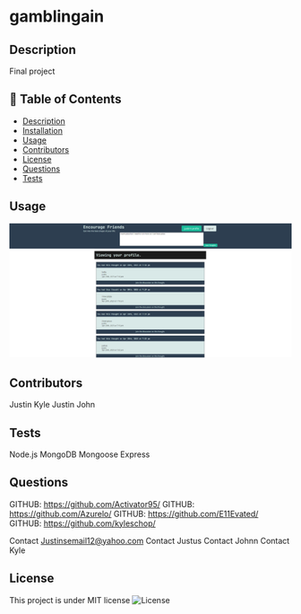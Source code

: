 # gamblingain


## Description
Final project

## 📝 Table of Contents
- <a href="#description">Description</a>
- <a href="#installation">Installation</a>
- <a href="#usage">Usage</a>
- <a href="#contributors">Contributors</a>
- <a href="#license">License</a>
- <a href="#questions">Questions</a>
- <a href="#tests">Tests</a>

## Usage
![Alt text](codding-picture.png)

## Contributors
Justin 
Kyle
Justin
John

## Tests
Node.js
MongoDB
Mongoose
Express

## Questions
GITHUB: https://github.com/Activator95/
GITHUB: https://github.com/Azurelo/
GITHUB: https://github.com/E11Evated/
GITHUB: https://github.com/kyleschop/

Contact Justinsemail12@yahoo.com
Contact Justus
Contact Johnn
Contact Kyle

## License
This project is under MIT license
![License](https://img.shields.io/badge/License-MIT-green.svg)